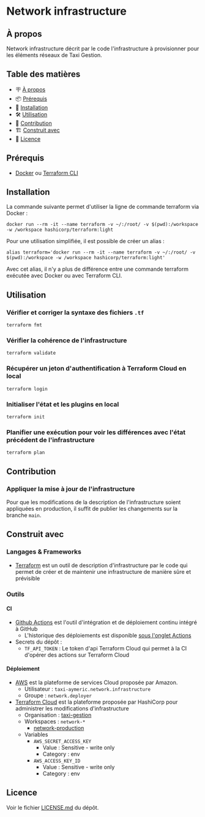 # Network infrastructure

## À propos

Network infrastructure décrit par le code l'infrastructure à provisionner pour les éléments réseaux de Taxi Gestion.

## Table des matières

- 🪧 [À propos](#à-propos)
- 📦 [Prérequis](#prérequis)
- 🚀 [Installation](#installation)
- 🛠️ [Utilisation](#utilisation)
- 🤝 [Contribution](#contribution)
- 🏗️ [Construit avec](#construit-avec)
- 📝 [Licence](#licence)

## Prérequis

- [Docker](https://www.docker.com/) ou [Terraform CLI](https://www.terraform.io/cli)

## Installation

La commande suivante permet d'utiliser la ligne de commande terraform via Docker :
```shell
docker run --rm -it --name terraform -v ~/:/root/ -v $(pwd):/workspace -w /workspace hashicorp/terraform:light
```

Pour une utilisation simplifiée, il est possible de créer un alias :
```shell
alias terraform='docker run --rm -it --name terraform -v ~/:/root/ -v $(pwd):/workspace -w /workspace hashicorp/terraform:light'
```

Avec cet alias, il n'y a plus de différence entre une commande terraform exécutée avec Docker ou avec Terraform CLI.

## Utilisation

### Vérifier et corriger la syntaxe des fichiers `.tf`

```shell
terraform fmt
```

### Vérifier la cohérence de l'infrastructure

```shell
terraform validate
```

### Récupérer un jeton d'authentification à Terraform Cloud en local

```shell
terraform login
```

### Initialiser l'état et les plugins en local

```shell
terraform init
```

### Planifier une exécution pour voir les différences avec l'état précédent de l'infrastructure

```shell
terraform plan
```

## Contribution

### Appliquer la mise à jour de l'infrastructure

Pour que les modifications de la description de l'infrastructure soient appliquées en production, il suffit de publier les changements sur la branche `main`.

## Construit avec

### Langages & Frameworks

- [Terraform](https://www.terraform.io/) est un outil de description d'infrastructure par le code qui permet de créer et de maintenir une infrastructure de manière sûre et prévisible

### Outils

#### CI

- [Github Actions](https://docs.github.com/en/actions) est l'outil d'intégration et de déploiement continu intégré à GitHub
  - L'historique des déploiements est disponible [sous l'onglet Actions](https://github.com/romain-cambonie/taxi-network-infrastructure/actions/)
- Secrets du dépôt :
  - `TF_API_TOKEN` : Le token d'api Terraform Cloud qui permet à la CI d'opérer des actions sur Terraform Cloud

#### Déploiement

- [AWS](https://aws.amazon.com/) est la plateforme de services Cloud proposée par Amazon.
  - Utilisateur : `taxi-aymeric.network.infrastructure`
  - Groupe : `network.deployer`
- [Terraform Cloud](https://app.terraform.io/) est la plateforme proposée par HashiCorp pour administrer les modifications d'infrastructure
  - Organisation : [taxi-gestion](https://app.terraform.io/app/taxi-aymeric/workspaces)
  - Workspaces : `network-*`
    - [network-production](https://app.terraform.io/app/taxi-aymeric/workspaces/network-production)
  - Variables
    - `AWS_SECRET_ACCESS_KEY`
      - Value : Sensitive - write only
      - Category : env
    - `AWS_ACCESS_KEY_ID`
      - Value : Sensitive - write only
      - Category : env

## Licence

Voir le fichier [LICENSE.md](./LICENSE.md) du dépôt.
